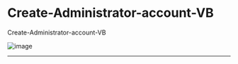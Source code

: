 # Create-Administrator-account-VB
Create-Administrator-account-VB

![image](https://user-images.githubusercontent.com/74623428/210393062-02c2ee19-2fe7-423f-bf96-451dbfe5c77b.png)

-- --
